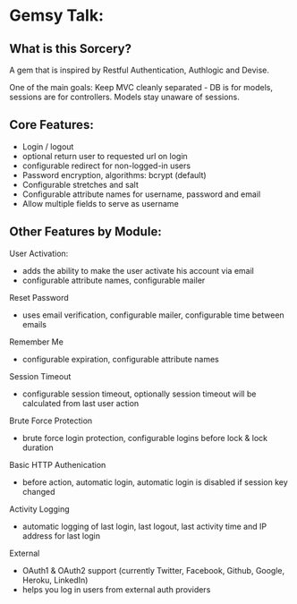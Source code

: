 # Gemsy Talk: 

## What is this Sorcery?
A gem that is inspired by Restful Authentication, Authlogic and Devise.

One of the main goals:
Keep MVC cleanly separated - DB is for models, sessions are for controllers. Models stay unaware of sessions.

## Core Features:
- Login / logout
- optional return user to requested url on login
- configurable redirect for non-logged-in users
- Password encryption, algorithms: bcrypt (default)
- Configurable stretches and salt
- Configurable attribute names for username, password and email
- Allow multiple fields to serve as username

## Other Features by Module:
User Activation:
 - adds the ability to make the user activate his account via email
 - configurable attribute names, configurable mailer

Reset Password
- uses email verification, configurable mailer, configurable time between emails

Remember Me
- configurable expiration, configurable attribute names

Session Timeout
- configurable session timeout, optionally session timeout will be calculated from last user action

Brute Force Protection
- brute force login protection, configurable logins before lock & lock duration

Basic HTTP Authenication
- before action, automatic login, automatic login is disabled if session key changed

Activity Logging
- automatic logging of last login, last logout, last activity time and IP address for last login

External
- OAuth1 & OAuth2 support (currently Twitter, Facebook, Github, Google, Heroku, LinkedIn)
- helps you log in users from external auth providers
